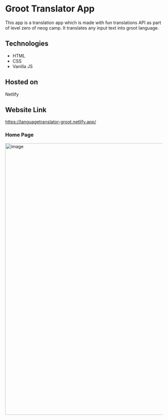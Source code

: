 # Groot Translator App
This app is a translation app which is made with fun translations API as part of level zero of neog camp. It translates any input text into groot language.
## Technologies
* HTML
* CSS
* Vanilla JS
## Hosted on
Netlify
## Website Link
https://languagetranslator-groot.netlify.app/

### Home Page

<img width="868" alt="image" src="https://user-images.githubusercontent.com/120921285/211171733-7f2ea121-22e3-4a27-8641-5716c8d5cf05.png">

